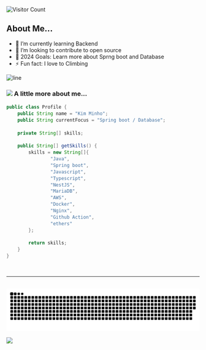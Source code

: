 ![Visitor Count](https://profile-counter.glitch.me/klaus9267/count.svg)

## About Me...

- 🔗 I’m currently learning Backend
- 👐 I’m looking to contribute to open source
- 🥅 2024 Goals: Learn more about Sprng boot and Database
- ⚡ Fun fact: I love to Climbing

![line](https://cdn.discordapp.com/attachments/842741907720896512/842806312386428948/gif.gif)

### <img src="https://media.giphy.com/media/VgCDAzcKvsR6OM0uWg/giphy.gif" width="50"> A little more about me...

```Java
public class Profile {
    public String name = "Kim Minho";
    public String currentFocus = "Spring boot / Database";

    private String[] skills;

    public String[] getSkills() {
        skills = new String[]{
                "Java",
                "Spring boot",
                "Javascript",
                "Typescript",
                "NestJS",
                "MariaDB",
                "AWS",
                "Docker",
                "Nginx",
                "Github Action",
                "ethers"
        };

        return skills;
    }
}

```

<br>

---

<div align="center">

</div>

<br>

<img src="https://raw.githubusercontent.com/Envoy-VC/Envoy-VC/output/github-contribution-grid-snake-dark.svg">

<br>

<img src="https://www.animatedimages.org/data/media/562/animated-line-image-0184.gif" width="1920" height=""></img>
